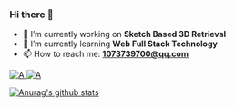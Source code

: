 ### Hi there 👋

- 🔭 I’m currently working on **Sketch Based 3D Retrieval**
- 🌱 I’m currently learning **Web Full Stack Technology**
- 📫 How to reach me: **1073739700@qq.com**

<a href="https://github.com/random-yang">
  <img alt="A" src="https://img.shields.io/badge/Github-FutureXZC-%23FFF" />
</a>

<a href="https://github.com/random-yang">
  <img alt="A" src="https://img.shields.io/badge/Leetcode-Xiang-yellow" />
</a>

[![Anurag's github stats](https://github-readme-stats.vercel.app/api?username=FutureXZC)](https://github.com/anuraghazra/github-readme-stats)
